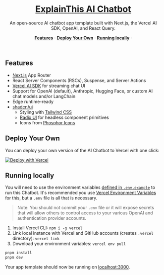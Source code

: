 <a href="https://chat.vercel.ai/">
  <h1 align="center">ExplainThis AI Chatbot</h1>
</a>

<p align="center">
  An open-source AI chatbot app template built with Next.js, the Vercel AI SDK, OpenAI, and React Query.
</p>

<p align="center">
  <a href="#features"><strong>Features</strong></a> ·
  <a href="#deploy-your-own"><strong>Deploy Your Own</strong></a> ·
  <a href="#running-locally"><strong>Running locally</strong></a> ·
</p>
<br/>

## Features

- [Next.js](https://nextjs.org) App Router
- React Server Components (RSCs), Suspense, and Server Actions
- [Vercel AI SDK](https://sdk.vercel.ai/docs) for streaming chat UI
- Support for OpenAI (default), Anthropic, Hugging Face, or custom AI chat models and/or LangChain
- Edge runtime-ready
- [shadcn/ui](https://ui.shadcn.com)
  - Styling with [Tailwind CSS](https://tailwindcss.com)
  - [Radix UI](https://radix-ui.com) for headless component primitives
  - Icons from [Phosphor Icons](https://phosphoricons.com)

## Deploy Your Own

You can deploy your own version of the AI Chatbot to Vercel with one click:

[![Deploy with Vercel](https://vercel.com/button)](https://vercel.com/new/clone?repository-url=https%3A%2F%2Fgithub.com%2FTheExplainthis%2Fai-chatbot&env=NEXT_PUBLIC_APP_NAME,NEXT_PUBLIC_API_BASE_URL,NEXT_PUBLIC_LOGO_URL,NEXT_PUBLIC_EMPTY_SCREEN_TITLE,NEXT_PUBLIC_EMPTY_SCREEN_DESC&project-name=ai-chatbot&repository-name=my-ai-chatbot&demo-title=AI%20%E8%81%8A%E5%A4%A9%E6%A9%9F%E5%99%A8%E4%BA%BA&demo-description=AI%20%E8%81%8A%E5%A4%A9%E6%A9%9F%E5%99%A8%E4%BA%BA)

## Running locally

You will need to use the environment variables [defined in `.env.example`](.env.example) to run this Chatbot. It's recommended you use [Vercel Environment Variables](https://vercel.com/docs/concepts/projects/environment-variables) for this, but a `.env` file is all that is necessary.

> Note: You should not commit your `.env` file or it will expose secrets that will allow others to control access to your various OpenAI and authentication provider accounts.

1. Install Vercel CLI: `npm i -g vercel`
2. Link local instance with Vercel and GitHub accounts (creates `.vercel` directory): `vercel link`
3. Download your environment variables: `vercel env pull`

```bash
pnpm install
pnpm dev
```

Your app template should now be running on [localhost:3000](http://localhost:3000/).
